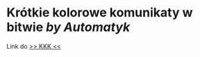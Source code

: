 # Krótkie kolorowe komunikaty w bitwie *by Automatyk*

Link do [>> KKK <<](https://github.com/komandos84/KKK/raw/master/zip/atk_kkk.zip)
